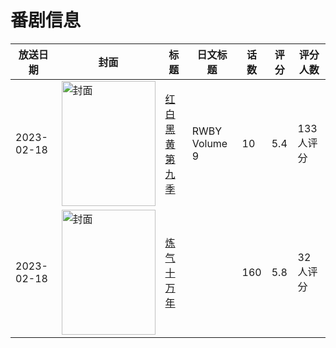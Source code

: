 # 番剧信息

|放送日期|封面|标题|日文标题|话数|评分|评分人数|
|---|---|---|---|---|---|---|
|2023-02-18|<img src="//lain.bgm.tv/pic/cover/c/87/d2/390395_xO8oX.jpg" alt="封面" style="width:150px;height:200px;object-fit:cover;">|[红白黑黄 第九季](https://bangumi.tv/subject/390395)|RWBY Volume 9|10|5.4|133人评分|
|2023-02-18|<img src="//lain.bgm.tv/pic/cover/c/01/18/420069_J4NmR.jpg" alt="封面" style="width:150px;height:200px;object-fit:cover;">|[炼气十万年](https://bangumi.tv/subject/420069)||160|5.8|32人评分|
